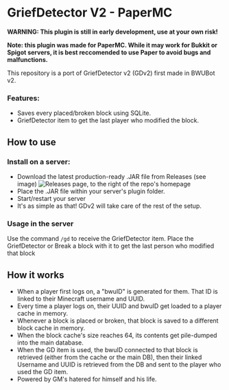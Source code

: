 # GriefDetector V2 - PaperMC
**WARNING: This plugin is still in early development, use at your own risk!**

**Note: this plugin was made for PaperMC. While it may work for Bukkit or Spigot servers, it is best reccomended to use Paper to avoid bugs and malfunctions.**

This repository is a port of GriefDetector v2 (GDv2) first made in BWUBot v2.

### Features:
- Saves every placed/broken block using SQLite.
- GriefDetector item to get the last player who modified the block.

## How to use
### Install on a server:
- Download the latest production-ready .JAR file from Releases (see image)
![Releases page, to the right of the repo's homepage](https://user-images.githubusercontent.com/98153342/217238119-b9377cce-3c01-4378-a5ff-ee0d5f0ffa3f.png)
- Place the .JAR file within your server's plugin folder.
- Start/restart your server
- It's as simple as that! GDv2 will take care of the rest of the setup.
### Usage in the server
Use the command `/gd` to receive the GriefDetector item.
Place the GriefDetector or Break a block with it to get the last person who modified that block

## How it works
- When a player first logs on, a "bwuID" is generated for them. That ID is linked to their Minecraft username and UUID.
- Every time a player logs on, their UUID and bwuID get loaded to a player cache in memory.
- Whenever a block is placed or broken, that block is saved to a different block cache in memory.
- When the block cache's size reaches 64, its contents get pile-dumped into the main database.
- When the GD item is used, the bwuID connected to that block is retrieved (either from the cache or the main DB), then their linked Username and UUID is retrieved from the DB and sent to the player who used the GD item.
- Powered by GM's hatered for himself and his life.

